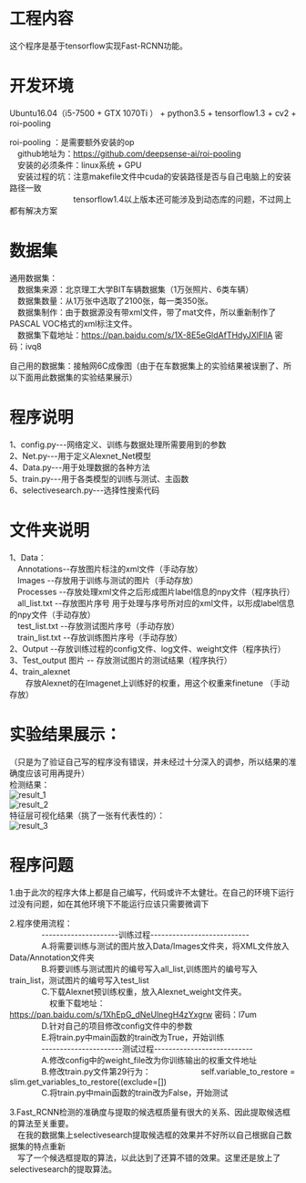 # 工程内容
这个程序是基于tensorflow实现Fast-RCNN功能。

# 开发环境
Ubuntu16.04（i5-7500 + GTX 1070Ti ） + python3.5 + tensorflow1.3 +  cv2 +  roi-pooling

roi-pooling ：是需要额外安装的op        
　github地址为：https://github.com/deepsense-ai/roi-pooling    
　安装的必须条件：linux系统 + GPU     
　安装过程的坑：注意makefile文件中cuda的安装路径是否与自己电脑上的安装路径一致    
　　　　　　　　tensorflow1.4以上版本还可能涉及到动态库的问题，不过网上都有解决方案     

# 数据集
通用数据集：   
	　数据集来源：北京理工大学BIT车辆数据集（1万张照片、6类车辆）   
	　数据集数量：从1万张中选取了2100张，每一类350张。     
	　数据集制作：由于数据源没有带xml文件，带了mat文件，所以重新制作了PASCAL VOC格式的xml标注文件。    
	　数据集下载地址：https://pan.baidu.com/s/1X-8E5eGldAfTHdyJXlFllA   密码：ivq8    

自己用的数据集：接触网6C成像图（由于在车数据集上的实验结果被误删了、所以下面用此数据集的实验结果展示）

# 程序说明   
1、config.py---网络定义、训练与数据处理所需要用到的参数        
2、Net.py---用于定义Alexnet_Net模型     
4、Data.py---用于处理数据的各种方法     
5、train.py---用于各类模型的训练与测试、主函数      
6、selectivesearch.py---选择性搜索代码      


# 文件夹说明
1、Data：   
	　Annotations--存放图片标注的xml文件（手动存放）  
	　Images --存放用于训练与测试的图片（手动存放）  
	　Processes --存放处理xml文件之后形成图片label信息的npy文件（程序执行）  
	　all_list.txt --存放图片序号 用于处理与序号所对应的xml文件，以形成label信息的npy文件（手动存放）   
	　test_list.txt --存放测试图片序号（手动存放）    
	　train_list.txt --存放训练图片序号（手动存放）    
2、Output --存放训练过程的config文件、log文件、weight文件（程序执行）   
3、Test_output 图片 -- 存放测试图片的测试结果（程序执行）    
4、train_alexnet        
　　存放Alexnet的在Imagenet上训练好的权重，用这个权重来finetune （手动存放）   

# 实验结果展示：
（只是为了验证自己写的程序没有错误，并未经过十分深入的调参，所以结果的准确度应该可用再提升）    
检测结果：   
![result_1](https://github.com/liuyicheng007/Fast-RCNN/raw/master/result/1.PNG)   
![result_2](https://github.com/liuyicheng007/Fast-RCNN/raw/master/result/2.PNG)   
特征层可视化结果（挑了一张有代表性的）：    
![result_3](https://github.com/liuyicheng007/Fast-RCNN/raw/master/result/3.PNG)   



# 程序问题
1.由于此次的程序大体上都是自己编写，代码或许不太健壮。在自己的环境下运行过没有问题，如在其他环境下不能运行应该只需要微调下   

2.程序使用流程：    
　　　　---------------------训练过程---------------------------        
　　　　A.将需要训练与测试的图片放入Data/Images文件夹，将XML文件放入Data/Annotation文件夹    
　　　　B.将要训练与测试图片的编号写入all_list,训练图片的编号写入train_list，测试图片的编号写入test_list    
　　　　C.下载Alexnet预训练权重，放入Alexnet_weight文件夹。    
　　　　　权重下载地址：https://pan.baidu.com/s/1XhEpG_dNeUlnegH4zYxgrw  密码：l7um    
　　　　D.针对自己的项目修改config文件中的参数   
　　　　E.将train.py中main函数的train改为True，开始训练    
　　　　----------------------测试过程---------------------------    
　　　　A.修改config中的weight_file改为你训练输出的权重文件地址    
　　　　B.修改train.py文件第29行为：
　　　　　　self.variable_to_restore = slim.get_variables_to_restore((exclude=[])    
　　　　C.将train.py中main函数的train改为False，开始测试   
    
3.Fast_RCNN检测的准确度与提取的候选框质量有很大的关系、因此提取候选框的算法至关重要。  
　在我的数据集上selectivesearch提取候选框的效果并不好所以自己根据自己数据集的特点重新   
　写了一个候选框提取的算法，以此达到了还算不错的效果。这里还是放上了selectivesearch的提取算法。       

	
				
				


